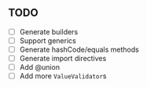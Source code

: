 ## TODO

- [ ] Generate builders
- [ ] Support generics
- [ ] Generate hashCode/equals methods
- [ ] Generate import directives
- [ ] Add @union
- [ ] Add more `ValueValidator`s
